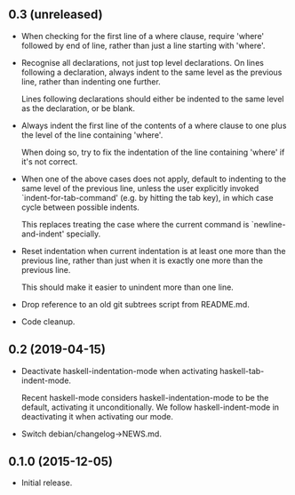 0.3 (unreleased)
----------------

- When checking for the first line of a where clause, require 'where'
  followed by end of line, rather than just a line starting with
  'where'.

- Recognise all declarations, not just top level declarations.  On
  lines following a declaration, always indent to the same level as
  the previous line, rather than indenting one further.

  Lines following declarations should either be indented to the same
  level as the declaration, or be blank.

- Always indent the first line of the contents of a where clause to
  one plus the level of the line containing 'where'.

  When doing so, try to fix the indentation of the line containing
  'where' if it's not correct.

- When one of the above cases does not apply, default to indenting to
  the same level of the previous line, unless the user explicitly
  invoked `indent-for-tab-command' (e.g. by hitting the tab key), in
  which case cycle between possible indents.

  This replaces treating the case where the current command is
  `newline-and-indent' specially.

- Reset indentation when current indentation is at least one more than
  the previous line, rather than just when it is exactly one more than
  the previous line.

  This should make it easier to unindent more than one line.

- Drop reference to an old git subtrees script from README.md.

- Code cleanup.

0.2 (2019-04-15)
----------------

- Deactivate haskell-indentation-mode when activating
  haskell-tab-indent-mode.

  Recent haskell-mode considers haskell-indentation-mode to be the
  default, activating it unconditionally.  We follow
  haskell-indent-mode in deactivating it when activating our mode.

- Switch debian/changelog->NEWS.md.

0.1.0 (2015-12-05)
------------------

- Initial release.
